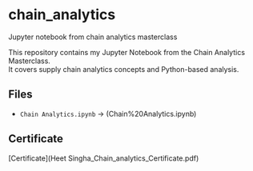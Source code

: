 # chain_analytics
Jupyter notebook from chain analytics masterclass

This repository contains my Jupyter Notebook from the Chain Analytics Masterclass.  
It covers supply chain analytics concepts and Python-based analysis.  

## Files
- `Chain Analytics.ipynb` → (Chain%20Analytics.ipynb)

## Certificate
[Certificate](Heet Singha_Chain_analytics_Certificate.pdf)
